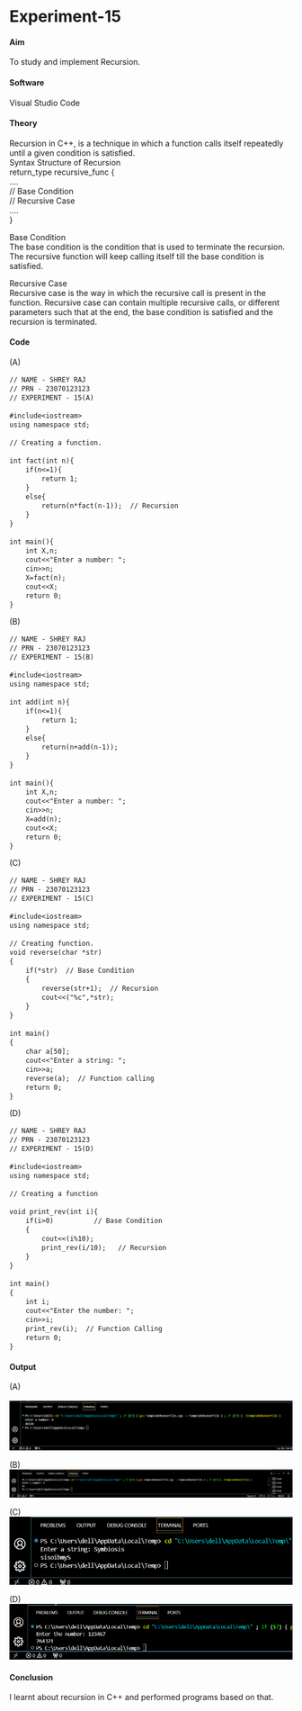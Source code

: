 # Experiment-15 

#### Aim 
To study and implement Recursion. 

#### Software 
Visual Studio Code 

#### Theory 
Recursion in C++, is a technique in which a function calls itself repeatedly until a given condition is satisfied. <br> 
Syntax Structure of Recursion <br> 
return_type recursive_func { <br> 
    .... <br> 
       // Base Condition <br> 
       // Recursive Case <br> 
       .... <br> 
} <br> 

Base Condition <br> 
The base condition is the condition that is used to terminate the recursion. The recursive function will keep calling itself till the base condition is satisfied. <br> 

Recursive Case <br> 
Recursive case is the way in which the recursive call is present in the function. Recursive case can contain multiple recursive calls, or different parameters such that at the end, the base condition is satisfied and the recursion is terminated. 

#### Code 

(A) <br> 
```
// NAME - SHREY RAJ 
// PRN - 23070123123
// EXPERIMENT - 15(A) 

#include<iostream> 
using namespace std;

// Creating a function. 

int fact(int n){
    if(n<=1){
        return 1;
    }
    else{
        return(n*fact(n-1));  // Recursion 
    }
}

int main(){
    int X,n;
    cout<<"Enter a number: ";
    cin>>n;
    X=fact(n);
    cout<<X;
    return 0;
}
```

(B) <br> 
```
// NAME - SHREY RAJ  
// PRN - 23070123123 
// EXPERIMENT - 15(B) 

#include<iostream> 
using namespace std;

int add(int n){
    if(n<=1){
        return 1;
    }
    else{
        return(n+add(n-1));
    }
}

int main(){
    int X,n;
    cout<<"Enter a number: ";
    cin>>n;
    X=add(n);
    cout<<X;
    return 0;
}
```

(C) <br> 
```
// NAME - SHREY RAJ 
// PRN - 23070123123 
// EXPERIMENT - 15(C) 

#include<iostream>
using namespace std;      

// Creating function. 
void reverse(char *str)
{
    if(*str)  // Base Condition 
    {
        reverse(str+1);  // Recursion 
        cout<<("%c",*str);
    }
}

int main() 
{
    char a[50];
    cout<<"Enter a string: ";
    cin>>a;
    reverse(a);  // Function calling 
    return 0; 
}       
```

(D) <br> 
```
// NAME - SHREY RAJ 
// PRN - 23070123123 
// EXPERIMENT - 15(D) 

#include<iostream> 
using namespace std;

// Creating a function 

void print_rev(int i){
    if(i>0)          // Base Condition  
    {
        cout<<(i%10);
        print_rev(i/10);   // Recursion 
    }
}

int main()
{
    int i;
    cout<<"Enter the number: ";
    cin>>i;
    print_rev(i);  // Function Calling   
    return 0;
}                                                            
```

#### Output 

(A) <br>       
![](https://github.com/Shloka-Patel/Experiment---15/blob/main/Output_15A.png) 

(B) <br> 
![](https://github.com/Shloka-Patel/Experiment---15/blob/main/Output_15B.png) 

(C) <br> 
![](https://github.com/Shloka-Patel/Experiment---15/blob/main/Output_15C.png) 

(D) <br> 
![](https://github.com/Shloka-Patel/Experiment---15/blob/main/Output_15D.png) 

#### Conclusion 
I learnt about recursion in C++ and performed programs based on that.  
